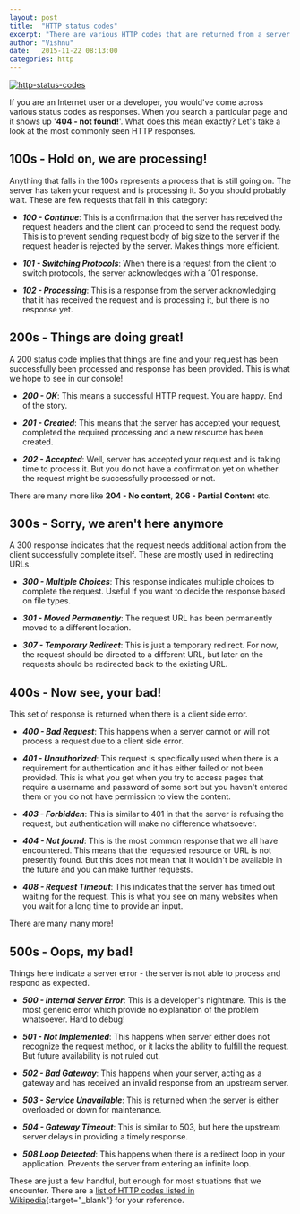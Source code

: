 ```yaml
---
layout: post
title:  "HTTP status codes"
excerpt: "There are various HTTP codes that are returned from a server. What do these number mean?"
author: "Vishnu"
date:   2015-11-22 08:13:00
categories: http
---
```

<a data-flickr-embed="true"  href="javascript:void(0)" title="http-status-codes"><img class="responsive-img" src="https://farm1.staticflickr.com/711/23199601995_7f8e82cc6d_o.jpg" alt="http-status-codes"></a>

If you are an Internet user or a developer, you would've come across various status codes as responses. When you search a particular page and it shows up '**404 - not found!**'. What does this mean exactly? Let's take a look at the most commonly seen HTTP responses.

## 100s - Hold on, we are processing!
Anything that falls in the 100s represents a process that is still going on. The server has taken your request and is processing it. So you should probably wait. These are few requests that fall in this category:

* ***100 - Continue***: This is a confirmation that the server has received the request headers and the client can proceed to send the request body. This is to prevent sending request body of big size to the server if the request header is rejected by the server. Makes things more efficient.

* ***101 - Switching Protocols***: When there is a request from the client to switch protocols, the server acknowledges with a 101 response.

* ***102 - Processing***: This is a response from the server acknowledging that it has received the request and is processing it, but there is no response yet.

## 200s - Things are doing great!
A 200 status code implies that things are fine and your request has been successfully been processed and response has been provided. This is what we hope to see in our console!

* ***200 - OK***: This means a successful HTTP request. You are happy. End of the story.

* ***201 - Created***: This means that the server has accepted your request, completed the required processing and a new resource has been created.

* ***202 - Accepted***: Well, server has accepted your request and is taking time to process it. But you do not have a confirmation yet on whether the request might be successfully processed or not.

There are many more like **204 - No content**, **206 - Partial Content** etc.

## 300s - Sorry, we aren't here anymore
A 300 response indicates that the request needs additional action from the client successfully complete itself. These are mostly used in redirecting URLs. 

* ***300 - Multiple Choices***: This response indicates multiple choices to complete the request. Useful if you want to decide the response based on file types.

* ***301 - Moved Permanently***: The request URL has been permanently moved to a different location.

* ***307 - Temporary Redirect***: This is just a temporary redirect. For now, the request should be directed to a different URL, but later on the requests should be redirected back to the existing URL.

## 400s - Now see, your bad!
This set of response is returned when there is a client side error. 

* ***400 - Bad Request***: This happens when a server cannot or will not process a request due to a client side error.

* ***401 - Unauthorized***: This request is specifically used when there is a requirement for authentication and it has either failed or not been provided. This is what you get when you try to access pages that require a username and password of some sort but you haven't entered them or you do not have permission to view the content.

* ***403 - Forbidden***: This is similar to 401 in that the server is refusing the request, but authentication will make no difference whatsoever.

* ***404 - Not found***: This is the most common response that we all have encountered. This means that the requested resource or URL is not presently found. But this does not mean that it wouldn't be available in the future and you can make further requests.

* ***408 - Request Timeout***: This indicates that the server has timed out waiting for the request. This is what you see on many websites when you wait for a long time to provide an input.

There are many many more!

## 500s - Oops, my bad!
Things here indicate a server error -  the server is not able to process and respond as expected.

* ***500 - Internal Server Error***: This is a developer's nightmare. This is the most generic error which provide no explanation of the problem whatsoever. Hard to debug!

* ***501 - Not Implemented***: This happens when server either does not recognize the request method, or it lacks the ability to fulfill the request. But future availability is not ruled out.

* ***502 - Bad Gateway***: This happens when your server, acting as a gateway and has received an invalid response from an upstream server.

* ***503 - Service Unavailable***: This is returned when the server is either overloaded or down for maintenance.

* ***504 - Gateway Timeout***: This is similar to 503, but here the upstream server delays in providing a timely response.

* ***508 Loop Detected***: This happens when there is a redirect loop in your application. Prevents the server from entering an infinite loop.

These are just a few handful, but enough for most situations that we encounter. There are a [list of HTTP codes listed in Wikipedia](https://en.wikipedia.org/wiki/List_of_HTTP_status_codes){:target="_blank"} for your reference.